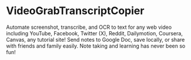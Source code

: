 # VideoGrabTranscriptCopier
Automate screenshot, transcribe, and OCR to text for any web video including YouTube, Facebook, Twitter (X), Reddit, Dailymotion, Coursera, Canvas, any tutorial site! Send notes to Google Doc, save locally, or share with friends and family easily. Note taking and learning has never been so fun!

